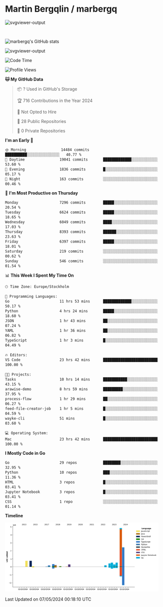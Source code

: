 # Martin Bergqlin / marbergq

![svgviewer-output](https://user-images.githubusercontent.com/2405410/206014777-22d41ecb-c24f-421d-b7d9-bba2cb5bb0de.svg)

<br>

<!--- [![Martin's Week](https://github-readme-stats.vercel.app/api/wakatime?username=marbergq&theme=dark)](https://github.com/anuraghazra/github-readme-stats) -->

![marbergq's GitHub stats](https://github-readme-stats.vercel.app/api?username=marbergq&count_private=true&show_icons=true)

![svgviewer-output](https://wakatime.com/badge/user/3f0a2069-6683-4e19-9a4a-7d21ea815067.svg)

<!--START_SECTION:waka-->
![Code Time](http://img.shields.io/badge/Code%20Time-4%2C023%20hrs%2024%20mins-blue)

![Profile Views](http://img.shields.io/badge/Profile%20Views-0-blue)

**🐱 My GitHub Data** 

> 📦 ? Used in GitHub's Storage 
 > 
> 🏆 716 Contributions in the Year 2024
 > 
> 🚫 Not Opted to Hire
 > 
> 📜 28 Public Repositories 
 > 
> 🔑 0 Private Repositories 
 > 
**I'm an Early 🐤** 

```text
🌞 Morning                14484 commits       ██████████░░░░░░░░░░░░░░░   40.77 % 
🌆 Daytime                19041 commits       █████████████░░░░░░░░░░░░   53.60 % 
🌃 Evening                1836 commits        █░░░░░░░░░░░░░░░░░░░░░░░░   05.17 % 
🌙 Night                  163 commits         ░░░░░░░░░░░░░░░░░░░░░░░░░   00.46 % 
```
📅 **I'm Most Productive on Thursday** 

```text
Monday                   7296 commits        █████░░░░░░░░░░░░░░░░░░░░   20.54 % 
Tuesday                  6624 commits        █████░░░░░░░░░░░░░░░░░░░░   18.65 % 
Wednesday                6049 commits        ████░░░░░░░░░░░░░░░░░░░░░   17.03 % 
Thursday                 8393 commits        ██████░░░░░░░░░░░░░░░░░░░   23.63 % 
Friday                   6397 commits        █████░░░░░░░░░░░░░░░░░░░░   18.01 % 
Saturday                 219 commits         ░░░░░░░░░░░░░░░░░░░░░░░░░   00.62 % 
Sunday                   546 commits         ░░░░░░░░░░░░░░░░░░░░░░░░░   01.54 % 
```


📊 **This Week I Spent My Time On** 

```text
🕑︎ Time Zone: Europe/Stockholm

💬 Programming Languages: 
Go                       11 hrs 53 mins      █████████████░░░░░░░░░░░░   50.17 % 
Python                   4 hrs 24 mins       █████░░░░░░░░░░░░░░░░░░░░   18.60 % 
JSON                     1 hr 43 mins        ██░░░░░░░░░░░░░░░░░░░░░░░   07.24 % 
YAML                     1 hr 36 mins        ██░░░░░░░░░░░░░░░░░░░░░░░   06.82 % 
TypeScript               1 hr 3 mins         █░░░░░░░░░░░░░░░░░░░░░░░░   04.49 % 

🔥 Editors: 
VS Code                  23 hrs 42 mins      █████████████████████████   100.00 % 

🐱‍💻 Projects: 
Tasks                    10 hrs 14 mins      ███████████░░░░░░░░░░░░░░   43.15 % 
arawise-demo             8 hrs 59 mins       █████████░░░░░░░░░░░░░░░░   37.95 % 
process-flow             1 hr 29 mins        ██░░░░░░░░░░░░░░░░░░░░░░░   06.27 % 
feed-file-creator-job    1 hr 5 mins         █░░░░░░░░░░░░░░░░░░░░░░░░   04.59 % 
wayke-cli                51 mins             █░░░░░░░░░░░░░░░░░░░░░░░░   03.60 % 

💻 Operating System: 
Mac                      23 hrs 42 mins      █████████████████████████   100.00 % 
```

**I Mostly Code in Go** 

```text
Go                       29 repos            ████████░░░░░░░░░░░░░░░░░   32.95 % 
Python                   10 repos            ███░░░░░░░░░░░░░░░░░░░░░░   11.36 % 
HTML                     3 repos             █░░░░░░░░░░░░░░░░░░░░░░░░   03.41 % 
Jupyter Notebook         3 repos             █░░░░░░░░░░░░░░░░░░░░░░░░   03.41 % 
CSS                      1 repo              ░░░░░░░░░░░░░░░░░░░░░░░░░   01.14 % 
```



**Timeline**

![Lines of Code chart](https://raw.githubusercontent.com/marbergq/marbergq/main/assets/bar_graph.png)


 Last Updated on 07/05/2024 00:18:10 UTC
<!--END_SECTION:waka-->

